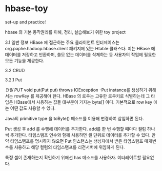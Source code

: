 # hbase-toy
set-up and practice!

hbase 의 기본 동작원리를 이해, 정리, 실습해보기 위한 toy project 


3.1 일반 정보 
HBase 에 접근하는 주요 클라이언트 인터페이스는 org.paphe.hadoop.hbase.client 패키지에 있는 Htable 클래스다. 이는 HBase 에 데이터를 저장하고 반환하며, 쓸모 없는 데이터를 삭제하는 등 사용자의 작업에 필요한 모든 기능을 제공한다.



3.2 CRUD 

3.2.1 Put

*단일 PUT*
void put(Put put) throws IOException
-Put instance를 생성하기 위해서는 rowKey 를 제공해야 한다. HBase 의 로우는 고유한 로우키로 식별하는데 그 타입은 HBase에서 사용하는 값들 대부분이 가지는 byte[] 이다. 기본적으로 row key 에는 어떤 값도 사용할 수 있다.

Java의 primitive type 을 toByte() 메소드를 이용해 변경하여 삽입하면 된다.

Put 생성 후 add 를 수행해 데이터를 추가한다. add를 한 번 수행할 때마다 컬럼 하나씩 추가한다. 타임스탬프 인수와 함께 사용하면 셀 단위로 데이터를 추가할 수 있다. 만약 타임스탬프를 명시하지 않으면 Put 인스턴스는 생성자에서 받은 타임스탬프 매개변수를 사용하고 해당 컬럼의 타임스탬프를 리전서버에 위임하게 된다.

특정 셀이 존재하는지 확인하기 위해선 has 메소드를 사용하자. 이터레이트할 필요없다.